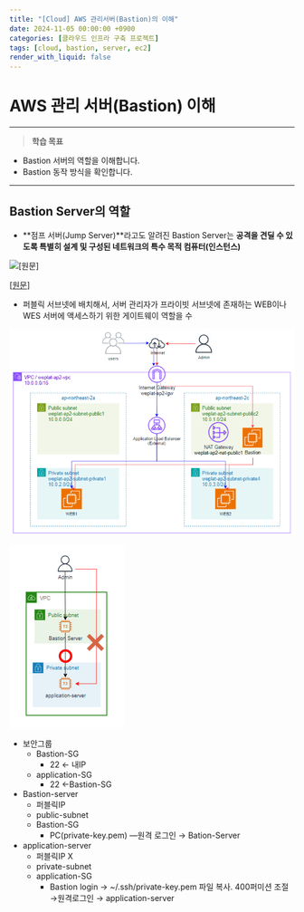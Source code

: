 ```yaml
---
title: "[Cloud] AWS 관리서버(Bastion)의 이해"
date: 2024-11-05 00:00:00 +0900
categories: [클라우드 인프라 구축 프로젝트]
tags: [cloud, bastion, server, ec2]
render_with_liquid: false
---
```


# AWS 관리 서버(Bastion) 이해

---

> **학습 목표**
- Bastion 서버의 역할을 이해합니다.
- Bastion 동작 방식을 확인합니다.
> 

---

## Bastion Server의 역할

- **점프 서버(Jump Server)**라고도 알려진 Bastion Server는 **공격을 견딜 수 있도록 특별히 설계 및 구성된 네트워크의 특수 목적 컴퓨터(인스턴스)**

![[[원문](https://jongroinf.com/news_Cloud_Docker/30593)]](/assets/img/Cloud/bastion/image.png)

[[원문](https://jongroinf.com/news_Cloud_Docker/30593)]

- 퍼블릭 서브넷에  배치해서, 서버 관리자가 프라이빗 서브넷에 존재하는 WEB이나 WES 서버에 액세스하기 위한 게이트웨이 역할을 수

![Untitled](/assets/img/Cloud/bastion/Untitled.png)

![Untitled](/assets/img/Cloud/bastion/Untitled%201.png)

- 보안그룹
    - Bastion-SG
        - 22 ← 내IP
    - application-SG
        - 22 ←Bastion-SG
- Bastion-server
    - 퍼블릭IP
    - public-subnet
    - Bastion-SG
        - PC(private-key.pem) —원격 로그인 → Bation-Server
- application-server
    - 퍼블릭IP X
    - private-subnet
    - application-SG
        - Bastion login → ~/.ssh/private-key.pem 파일 복사. 400퍼미션 조절 →원격로그인 → application-server